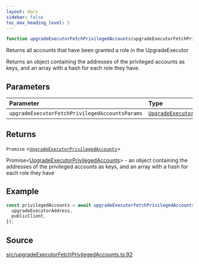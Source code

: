 ```yaml
---
layout: docs
sidebar: false
toc_max_heading_level: 5
---
```


```ts
function upgradeExecutorFetchPrivilegedAccounts(upgradeExecutorFetchPrivilegedAccountsParams: UpgradeExecutorFetchPrivilegedAccountsParams): Promise<UpgradeExecutorPrivilegedAccounts>
```

Returns all accounts that have been granted a role in the UpgradeExecutor

Returns an object containing the addresses of the privileged accounts as keys, and an array with a hash for each role they have.

## Parameters

| Parameter | Type | Description |
| :------ | :------ | :------ |
| `upgradeExecutorFetchPrivilegedAccountsParams` | [`UpgradeExecutorFetchPrivilegedAccountsParams`](../type-aliases/UpgradeExecutorFetchPrivilegedAccountsParams.md) | [UpgradeExecutorFetchPrivilegedAccountsParams](../type-aliases/UpgradeExecutorFetchPrivilegedAccountsParams.md) |

## Returns

`Promise` \<[`UpgradeExecutorPrivilegedAccounts`](../type-aliases/UpgradeExecutorPrivilegedAccounts.md)\>

Promise<[UpgradeExecutorPrivilegedAccounts](../type-aliases/UpgradeExecutorPrivilegedAccounts.md)> - an object containing the addresses of the privileged accounts as keys, and an array with a hash for each role they have

## Example

```ts
const privilegedAccounts = await upgradeExecutorFetchPrivilegedAccounts({
  upgradeExecutorAddress,
  publicClient,
});
```

## Source

[src/upgradeExecutorFetchPrivilegedAccounts.ts:92](https://github.com/OffchainLabs/arbitrum-orbit-sdk/blob/cfcbd32d6879cf7817a33b24f062a0fd879ea257/src/upgradeExecutorFetchPrivilegedAccounts.ts#L92)
